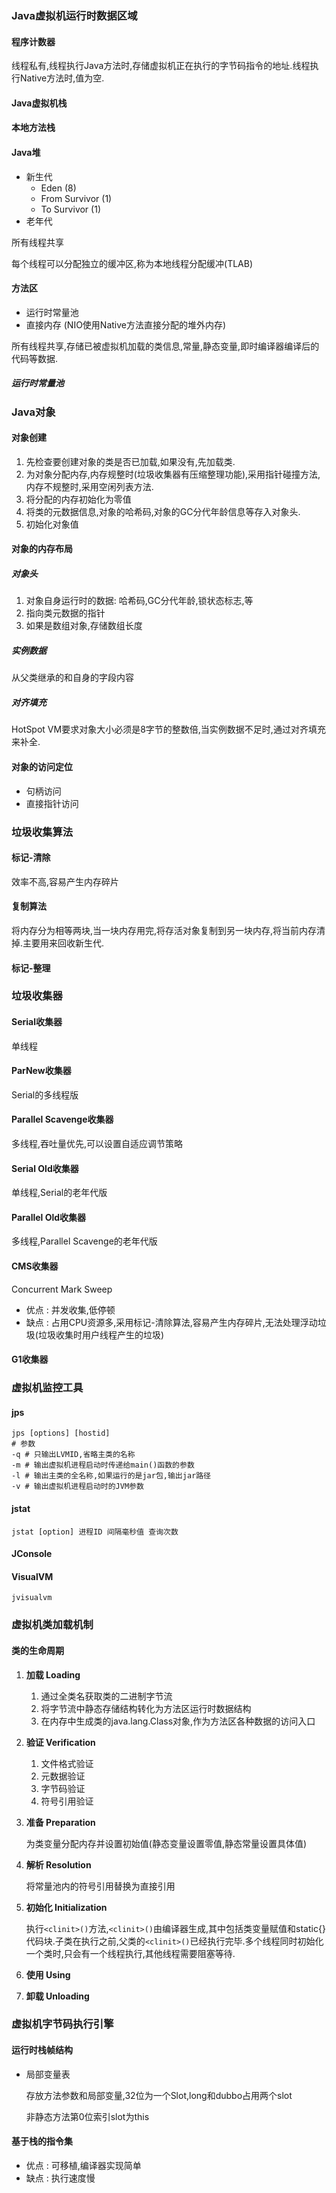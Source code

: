 ### Java虚拟机运行时数据区域

#### 程序计数器

线程私有,线程执行Java方法时,存储虚拟机正在执行的字节码指令的地址.线程执行Native方法时,值为空.

#### Java虚拟机栈

#### 本地方法栈

#### Java堆

+ 新生代
  + Eden (8)
  + From Survivor (1)
  + To Survivor (1)
+ 老年代

所有线程共享 

每个线程可以分配独立的缓冲区,称为本地线程分配缓冲(TLAB)

#### 方法区

+ 运行时常量池
+ 直接内存 (NIO使用Native方法直接分配的堆外内存)

所有线程共享,存储已被虚拟机加载的类信息,常量,静态变量,即时编译器编译后的代码等数据.

##### 运行时常量池

### Java对象

#### 对象创建

1. 先检查要创建对象的类是否已加载,如果没有,先加载类.
2. 为对象分配内存,内存规整时(垃圾收集器有压缩整理功能),采用指针碰撞方法,内存不规整时,采用空闲列表方法.
3. 将分配的内存初始化为零值
4. 将类的元数据信息,对象的哈希码,对象的GC分代年龄信息等存入对象头.
5. 初始化对象值

#### 对象的内存布局

##### 对象头

1. 对象自身运行时的数据: 哈希码,GC分代年龄,锁状态标志,等
2. 指向类元数据的指针
3. 如果是数组对象,存储数组长度

##### 实例数据

从父类继承的和自身的字段内容

##### 对齐填充

HotSpot VM要求对象大小必须是8字节的整数倍,当实例数据不足时,通过对齐填充来补全.

#### 对象的访问定位

+ 句柄访问
+ 直接指针访问

### 垃圾收集算法

#### 标记-清除

效率不高,容易产生内存碎片

#### 复制算法

将内存分为相等两块,当一块内存用完,将存活对象复制到另一块内存,将当前内存清掉.主要用来回收新生代.

#### 标记-整理

### 垃圾收集器

#### Serial收集器

单线程

#### ParNew收集器

Serial的多线程版

#### Parallel Scavenge收集器

多线程,吞吐量优先,可以设置自适应调节策略

#### Serial Old收集器

单线程,Serial的老年代版

#### Parallel Old收集器

多线程,Parallel Scavenge的老年代版

#### CMS收集器

Concurrent Mark Sweep

+ 优点 : 并发收集,低停顿
+ 缺点 : 占用CPU资源多,采用标记-清除算法,容易产生内存碎片,无法处理浮动垃圾(垃圾收集时用户线程产生的垃圾)

#### G1收集器

### 虚拟机监控工具

#### jps

```shell
jps [options] [hostid]
# 参数
-q # 只输出LVMID,省略主类的名称
-m # 输出虚拟机进程启动时传递给main()函数的参数
-l # 输出主类的全名称,如果运行的是jar包,输出jar路径
-v # 输出虚拟机进程启动时的JVM参数
```

#### jstat

```shell
jstat [option] 进程ID 间隔毫秒值 查询次数
```

#### JConsole

#### VisualVM

```shell
jvisualvm
```

### 虚拟机类加载机制

#### 类的生命周期

1. **加载 Loading**

   1. 通过全类名获取类的二进制字节流
   2. 将字节流中静态存储结构转化为方法区运行时数据结构
   3. 在内存中生成类的java.lang.Class对象,作为方法区各种数据的访问入口

2. **验证 Verification**

   1. 文件格式验证
   2. 元数据验证
   3. 字节码验证
   4. 符号引用验证

3. **准备 Preparation**

   为类变量分配内存并设置初始值(静态变量设置零值,静态常量设置具体值)

4. **解析 Resolution**

   将常量池内的符号引用替换为直接引用

5. **初始化 Initialization**

   执行` <clinit>() `方法,` <clinit>() `由编译器生成,其中包括类变量赋值和static{}代码块.子类在执行之前,父类的` <clinit>() `已经执行完毕.多个线程同时初始化一个类时,只会有一个线程执行,其他线程需要阻塞等待.

6. **使用 Using**

7. **卸载 Unloading**

### 虚拟机字节码执行引擎

#### 运行时栈帧结构

+ 局部变量表

  存放方法参数和局部变量,32位为一个Slot,long和dubbo占用两个slot

  非静态方法第0位索引slot为this

#### 基于栈的指令集

+ 优点 : 可移植,编译器实现简单
+ 缺点 : 执行速度慢